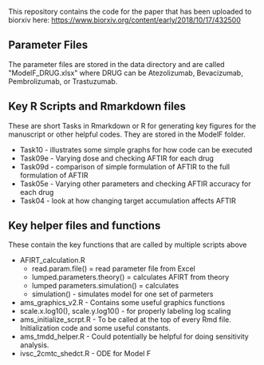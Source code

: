 This repository contains the code for the paper that has been uploaded to biorxiv here:
https://www.biorxiv.org/content/early/2018/10/17/432500

## Parameter Files
The parameter files are stored in the data directory and are called "ModelF_DRUG.xlsx" where DRUG can be Atezolizumab, Bevacizumab, Pembrolizumab, or Trastuzumab.

## Key R Scripts and Rmarkdown files
These are short Tasks in Rmarkdown or R for generating key figures for the manuscript or other helpful codes.
They are stored in the ModelF folder.
-	Task10  - illustrates some simple graphs for how code can be executed
- Task09e - Varying dose and checking AFTIR for each drug
- Task09d - comparison of simple formulation of AFTIR to the full formulation of AFTIR
- Task05e - Varying other parameters and checking AFTIR accuracy for each drug
- Task04  - look at how changing target accumulation affects AFTIR

## Key helper files and functions
These contain the key functions that are called by multiple scripts above
- AFIRT_calculation.R
  -	read.param.file() = read parameter file from Excel
  -	lumped.parameters.theory() = calculates AFIRT from theory
  -	lumped parameters.simulation() = calculates 
  -	simulation() - simulates model for one set of parmeters
-	ams_graphics_v2.R - Contains some useful graphics functions
  -	scale.x.log10(), scale.y.log10() - for properly labeling log scaling
-	ams_initialize_scrpt.R - To be called at the top of every Rmd file.  Initialization code and some useful constants.
-	ams_tmdd_helper.R - Could potentially be helpful for doing sensitivity analysis.
-	ivsc_2cmtc_shedct.R - ODE for Model F 


